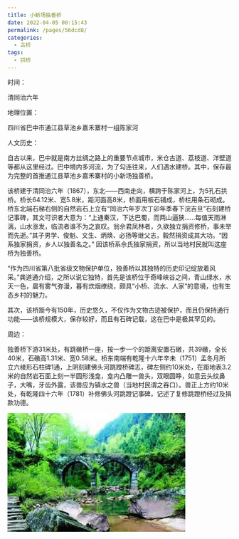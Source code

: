 ```yaml
---
title: 小新场独善桥
date: 2022-04-05 00:15:43
permalink: /pages/56dcd8/
categories:
  - 古桥
tags:
  - 拱桥 
---
```

时间：

清同治六年

地理位置：

四川省巴中市通江县草池乡嘉禾寨村一组陈家河

人文历史：

自古以来，巴中就是南方丝绸之路上的重要节点城市，米仓古道、荔枝道、洋壁道等都从这里经过。巴中境内多河流，为了勾连往来，人们遇水建桥。其中，保存最为完整的首推通江县草池乡嘉禾寨村的小新场独善桥。

该桥建于清同治六年（1867），东北——西南走向，横跨于陈家河上，为5孔石拱桥。桥长64.12米、宽5.8米，距河面高8米，桥面用板石铺成，桥栏用条石砌成。桥东北端石梯右侧的自然岩石上立有“同治六年岁次丁卯年季春下浣吉旦”石刻建桥记事碑，其文可识者大意为：“上通秦汉，下达巴蜀，而两山逼狭……每值天雨淋漓，山水涨发，临流者谁不为之哀叹。翁佘君凤林者，久欲独立捐资修桥，事未举而先逝。”其子男学、俊魁、文生、炳焕、必扬等继父志，毅然捐资成其大功。“因系独家捐资，乡人以独善名之。” 因该桥系佘氏独家捐资，所以当地村民就叫这座桥为独善桥。

“作为四川省第八批省级文物保护单位，独善桥以其独特的历史印记绽放着风采。”龚道通介绍，之所以说它独特，首先是该桥位于奇峰峡谷之间，青山绿水，水天一色，晨有雾气弥漫，暮有炊烟缭绕，颇具“小桥、流水、人家”的意境，也有生态乡村的魅力。

其次，该桥距今有150年，历史悠久，不仅作为文物古迹被保护，而且仍保持通行功能——该桥规模大，保存较好，而且有石碑记载，这在巴中是极其罕见的。

周边：

独善桥下游31米处，有跳礅桥一座，按一步一个的距离安置石礅，共39礅，全长40米，石礅高1.31米、宽0.58米。桥东南端有乾隆十六年辛未（1751）孟冬月所立六棱形石柱碑1通，上阴刻建佛头河跳蹬桥碑志，碑左侧约10米处，在距地表3.2米的自然岩石面上刻一半圆形浅龛，龛内凸雕一兽头，双眼圆睁，如意云头纹鼻子，大嘴，牙齿外露，该兽应为镇水之兽（当地村民谓之吞口）。兽正上方约10米处，有乾隆四十六年（1781）补修佛头河跳蹬记事碑，记述了复修跳蹬桥经过及捐款功德。

![小新场独善桥](/img/photo/56.jpg)
